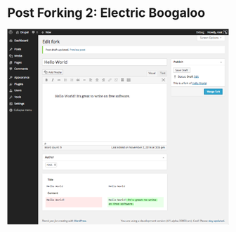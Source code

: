 Post Forking 2: Electric Boogaloo
=====================================

![Screenshot](screenshot.png)